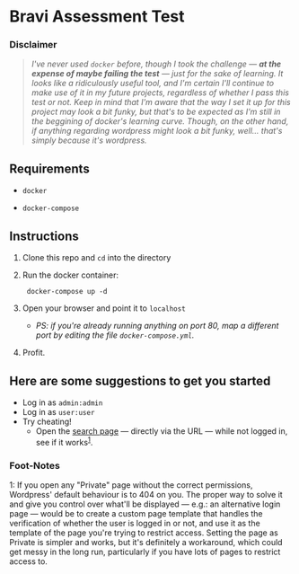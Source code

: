 Bravi Assessment Test
=====================

### Disclaimer
>*I've never used `docker` before, though I took the challenge — **at the expense of maybe failing the test** — just for the sake of learning. It looks like a ridiculously useful tool, and I'm certain I'll continue to make use of it in my future projects, regardless of whether I pass this test or not. Keep in mind that I'm aware that the way I set it up for this project may look a bit funky, but that's to be expected as I'm still in the beggining of docker's learning curve.*
>*Though, on the other hand, if anything regarding wordpress might look a bit funky, well... that's simply because it's wordpress.*

## Requirements

- `docker`

- `docker-compose`

## Instructions
1. Clone this repo and `cd` into the directory

2. Run the docker container:

        docker-compose up -d

3. Open your browser and point it to `localhost`

    - *PS: if you're already running anything on port 80, map a different port by editing the file `docker-compose.yml`.*

4. Profit.

## Here are some suggestions to get you started

- Log in as `admin:admin`
- Log in as `user:user`
- Try cheating!
    - Open the [search page](http://localhost/search/) — directly via the URL — while not logged in, see if it works<sup>[1](#footnote1)</sup>.


### Foot-Notes
<a name="footnote1">1</a>: If you open any "Private" page without the correct permissions, Wordpress' default behaviour is to 404 on you. The proper way to solve it and give you control over what'll be displayed — e.g.: an alternative login page — would be to create a custom page template that handles the verification of whether the user is logged in or not, and use it as the template of the page you're trying to restrict access. Setting the page as Private is simpler and works, but it's definitely a workaround, which could get messy in the long run, particularly if you have lots of pages to restrict access to.
